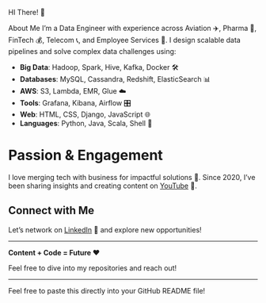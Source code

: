 HI There! 👋

About Me
I’m a Data Engineer with experience across Aviation ✈️, Pharma 💊, FinTech 💰, Telecom 📞, and Employee Services 🏢. I design scalable data pipelines and solve complex data challenges using:

- **Big Data**: Hadoop, Spark, Hive, Kafka, Docker 🛠️
- **Databases**: MySQL, Cassandra, Redshift, ElasticSearch 📊
- **AWS**: S3, Lambda, EMR, Glue ☁️
- **Tools**: Grafana, Kibana, Airflow 🎛️
- **Web**: HTML, CSS, Django, JavaScript 🌐
- **Languages**: Python, Java, Scala, Shell 🐍

# Passion & Engagement

I love merging tech with business for impactful solutions 🚀. Since 2020, I’ve been sharing insights and creating content on [YouTube](https://www.youtube.com/channel/UCXXXXXX) 🎥.

## Connect with Me

Let’s network on [LinkedIn](https://www.linkedin.com/in/yourprofile) 🔗 and explore new opportunities!

---

**Content + Code = Future ❤️**

Feel free to dive into my repositories and reach out!

---

Feel free to paste this directly into your GitHub README file!
